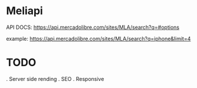 # Meliapi

API DOCS: https://api.mercadolibre.com/sites/MLA/search?q=#options

example: https://api.mercadolibre.com/sites/MLA/search?q=iphone&limit=4

# TODO

. Server side rending
. SEO
. Responsive
